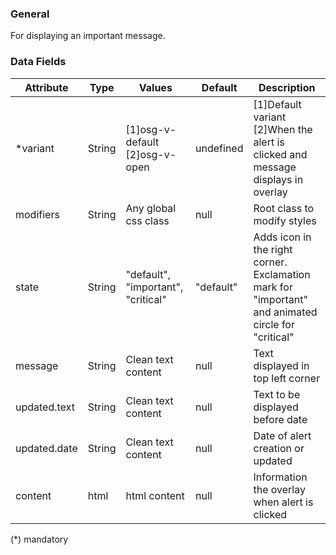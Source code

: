 ### General
For displaying an important message.

### Data Fields
| Attribute | Type | Values | Default | Description |
|---|---|---|---|---|
| *variant | String | [1]osg-v-default<br>[2]osg-v-open | undefined | [1]Default variant<br>[2]When the alert is clicked and message displays in overlay |
| modifiers | String | Any global css class | null | Root class to modify styles |
| state | String | "default", "important", "critical" | "default" | Adds icon in the right corner. Exclamation mark for "important" and animated circle for "critical" |
| message | String | Clean text content | null | Text displayed in top left corner |
| updated.text | String | Clean text content | null | Text to be displayed before date |
| updated.date | String | Clean text content | null | Date of alert creation or updated |
| content | html | html content | null | Information the overlay when alert is clicked |

(*) mandatory
